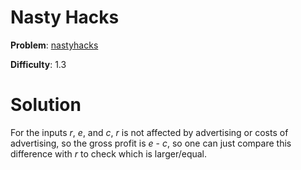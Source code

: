 # Nasty Hacks

**Problem**: [nastyhacks](https://open.kattis.com/problems/nastyhacks)

**Difficulty**: 1.3

# Solution

For the inputs *r*, *e*, and *c*, *r* is not affected by advertising or costs of advertising, so the gross profit is *e* - *c*, so one can just compare this difference with *r* to check which is larger/equal.
